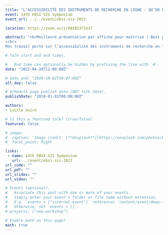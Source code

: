 ```yaml
---
title: "L’ACCESSIBILITÉ DES INSTRUMENTS DE RECHERCHE EN LIGNE : QU’EN PENSENT LES USAGERS ? L’accès aux inventaires depuis la  création du World Wide Web"
event: 14th EBSI-SIS Symposium
event_url: ../../event/ebsi-sis-2022

location: https://zoom.us/j/88281371637

abstract: "<b>Meilleure présentation par affiche pour maîtrise | Best poster for Master’s Student</b>
</br>
Mon travail porte sur l’accessibilité des instruments de recherche en ligne, en observant le point de vue des usagers. En tant qu’étudiante en archives, j’ai moi même eu du mal à m’y retrouver sur les sites de services d’archives pour retrouver des documents : alors qu’en est-il de ceux qui ne sont pas des habitués des archives ? L’objectif principal de cette recherche est de mettre en lumière les limites de la médiation culturelle et de l’accès à distance des archives dans le cadre général de la mise en valeur du patrimoine archivistique. Ainsi, du point de vue des usagers, le visionnage des instruments de recherche est parfois complexe pour des raisons diverses, mais dont la principale est la non uniformité entre les services d’archives (non uniformité des sites, des formats). Une meilleure compréhension de la part des usagers qui utilisent les sites web des services permettrait, sur le long terme, de faciliter leurs recherches, mais aussi le travail des archivistes, qui n’auraient pas à reprendre systématiquement avec les usagers les recherches dans les inventaires ou  montrer sur les ordinateurs de la salle de lecture les démarches à effectuer. Un chemin plus rapide et plus compréhensible vers les fonds permet également de démocratiser l’accès aux archives, vu aujourd’hui comme une activité d’initiés. Les instruments de recherche sont-ils accessibles et identifiables sur les sites internet d’archives ? Quel instrument de recherche est le plus compréhensible pour le primo-visiteur ? La normalisation des instruments de recherche facilite-t-elle la démocratisation des archives ?"

# Talk start and end times.

#   End time can optionally be hidden by prefixing the line with `#`.
date: "2022-04-28T11:00:00Z"

# date_end: "2020-10-02T10:07:00Z"
all_day: false

# Schedule page publish date (NOT talk date).
publishDate: "2010-01-01T00:00:00Z"

authors:
- Lucile Suire

# Is this a featured talk? (true/false)
featured: false

# image:
#  caption: 'Image credit: [**Unsplash**](https://unsplash.com/photos/bzdhc5b3Bxs)'
#  focal_point: Right

links:
 - name: 14th EBSI-SIS Symposium
   url: ../event/ebsi-sis-2022
url_code: ""
url_pdf: ""
url_slides: ""
url_video: ""

# Events (optional).
#   Associate this post with one or more of your events.
#   Simply enter your event's folder or file name without extension.
#   E.g. `events = ["internal-event"]` references `content/event/deep-learning/index.md`.
#   Otherwise, set `events = []`.
# projects: ["uwo-workshop"]

# Enable math on this page?
math: true
---
```

